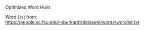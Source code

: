 Optimized Word Hunt



Word List from: https://people.sc.fsu.edu/~jburkardt/datasets/words/wordlist.txt
